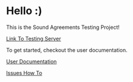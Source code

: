 # Hello :)
This is the Sound Agreements Testing Project! 

[Link To Testing Server](https://sa-test.mzero.space)

To get started, checkout the user documentation.

[User Documentation](https://github.com/matdombrock/SA-Testing/blob/master/User-Documentation.md)

[Issues How To](https://github.com/matdombrock/SA-Testing/blob/master/Issues-How-To.md)
